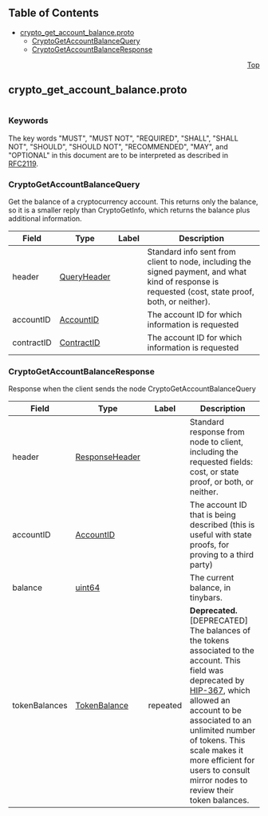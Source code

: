 ## Table of Contents

- [crypto_get_account_balance.proto](#crypto_get_account_balance-proto)
    - [CryptoGetAccountBalanceQuery](#proto-CryptoGetAccountBalanceQuery)
    - [CryptoGetAccountBalanceResponse](#proto-CryptoGetAccountBalanceResponse)
  



<a name="crypto_get_account_balance-proto"></a>
<p align="right"><a href="#top">Top</a></p>

## crypto_get_account_balance.proto
#

### Keywords
The key words "MUST", "MUST NOT", "REQUIRED", "SHALL", "SHALL NOT",
"SHOULD", "SHOULD NOT", "RECOMMENDED", "MAY", and "OPTIONAL" in this
document are to be interpreted as described in [RFC2119](https://www.ietf.org/rfc/rfc2119).


<a name="proto-CryptoGetAccountBalanceQuery"></a>

### CryptoGetAccountBalanceQuery
Get the balance of a cryptocurrency account. This returns only the balance, so it is a smaller
reply than CryptoGetInfo, which returns the balance plus additional information.


| Field | Type | Label | Description |
| ----- | ---- | ----- | ----------- |
| header | [QueryHeader](#proto-QueryHeader) |  | Standard info sent from client to node, including the signed payment, and what kind of response is requested (cost, state proof, both, or neither). |
| accountID | [AccountID](#proto-AccountID) |  | The account ID for which information is requested |
| contractID | [ContractID](#proto-ContractID) |  | The account ID for which information is requested |






<a name="proto-CryptoGetAccountBalanceResponse"></a>

### CryptoGetAccountBalanceResponse
Response when the client sends the node CryptoGetAccountBalanceQuery


| Field | Type | Label | Description |
| ----- | ---- | ----- | ----------- |
| header | [ResponseHeader](#proto-ResponseHeader) |  | Standard response from node to client, including the requested fields: cost, or state proof, or both, or neither. |
| accountID | [AccountID](#proto-AccountID) |  | The account ID that is being described (this is useful with state proofs, for proving to a third party) |
| balance | [uint64](#uint64) |  | The current balance, in tinybars. |
| tokenBalances | [TokenBalance](#proto-TokenBalance) | repeated | **Deprecated.** [DEPRECATED] The balances of the tokens associated to the account. This field was deprecated by <a href="https://hips.hedera.com/hip/hip-367">HIP-367</a>, which allowed an account to be associated to an unlimited number of tokens. This scale makes it more efficient for users to consult mirror nodes to review their token balances. |





 <!-- end messages -->

 <!-- end enums -->

 <!-- end HasExtensions -->

 <!-- end services -->


